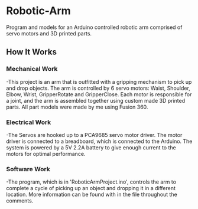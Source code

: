 # Robotic-Arm
Program and models for an Arduino controlled robotic arm comprised of servo motors and 3D printed parts.

## How It Works
### Mechanical Work
-This project is an arm that is outfitted with a gripping mechanism to pick up and drop objects.
The arm is controlled by 6 servo motors: Waist, Shoulder, Elbow, Wrist, GripperRotate and GripperClose.
Each motor is responsible for a joint, and the arm is assembled together using custom made 3D printed 
parts. All part models were made by me using Fusion 360.

### Electrical Work
-The Servos are hooked up to a PCA9685 servo motor driver. The motor driver is connected to a breadboard, 
which is connected to the Arduino. The system is powered by a 5V 2.2A battery to give enough current to 
the motors for optimal performance.

### Software Work
-The program, which is in 'RoboticArmProject.ino', controls the arm to complete a cycle of picking up an 
object and dropping it in a different location. More information can be found with in the file throughout
the comments.
